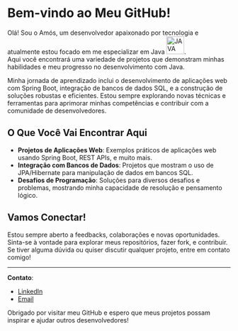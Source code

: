 # Bem-vindo ao Meu GitHub!

Olá! Sou o Amós, um desenvolvedor apaixonado por tecnologia e atualmente estou focado em me especializar em Java <img width="40px" src="https://cdn.jsdelivr.net/gh/devicons/devicon/icons/java/java-original.svg" title="JAVA"/>. <br>
Aqui você encontrará uma variedade de projetos que demonstram minhas habilidades e meu progresso no desenvolvimento com Java.

Minha jornada de aprendizado inclui o desenvolvimento de aplicações web com Spring Boot, integração de bancos de dados SQL, e a construção de soluções robustas e eficientes. Estou sempre explorando novas técnicas e ferramentas para aprimorar minhas competências e contribuir com a comunidade de desenvolvedores.

## O Que Você Vai Encontrar Aqui

- **Projetos de Aplicações Web**: Exemplos práticos de aplicações web usando Spring Boot, REST APIs, e muito mais.
- **Integração com Bancos de Dados**: Projetos que mostram o uso de JPA/Hibernate para manipulação de dados em bancos SQL.
- **Desafios de Programação**: Soluções para diversos desafios e problemas, mostrando minha capacidade de resolução e pensamento lógico.

## Vamos Conectar!

Estou sempre aberto a feedbacks, colaborações e novas oportunidades. Sinta-se à vontade para explorar meus repositórios, fazer fork, e contribuir. Se tiver alguma dúvida ou quiser discutir qualquer projeto, entre em contato comigo!

---

**Contato**:
- [LinkedIn](https://www.linkedin.com/in/am%C3%B3s-jud%C3%A1-4b5500229/)
- [Email](amosjudafreire@gmail.com)

Obrigado por visitar meu GitHub e espero que meus projetos possam inspirar e ajudar outros desenvolvedores!
